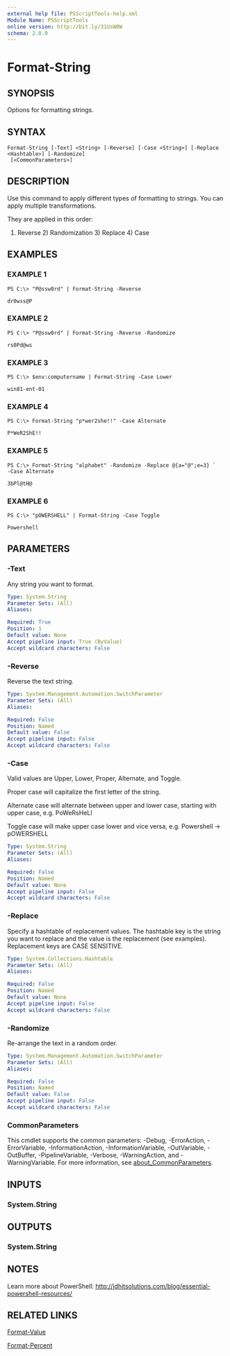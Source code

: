 ```yaml
---
external help file: PSScriptTools-help.xml
Module Name: PSScriptTools
online version: http://bit.ly/31UsW0W
schema: 2.0.0
---
```


# Format-String

## SYNOPSIS
Options for formatting strings.

## SYNTAX

```
Format-String [-Text] <String> [-Reverse] [-Case <String>] [-Replace <Hashtable>] [-Randomize]
 [<CommonParameters>]
```

## DESCRIPTION
Use this command to apply different types of formatting to strings.
You can apply multiple transformations.

They are applied in this order:

1) Reverse 2) Randomization 3) Replace 4) Case

## EXAMPLES

### EXAMPLE 1
```
PS C:\> "P@ssw0rd" | Format-String -Reverse

dr0wss@P
```

### EXAMPLE 2
```
PS C:\> "P@ssw0rd" | Format-String -Reverse -Randomize

rs0Pd@ws
```

### EXAMPLE 3
```
PS C:\> $env:computername | Format-String -Case Lower

win81-ent-01
```

### EXAMPLE 4
```
PS C:\> Format-String "p*wer2she!!" -Case Alternate

P*WeR2ShE!!
```

### EXAMPLE 5
```
PS C:\> Format-String "alphabet" -Randomize -Replace @{a="@";e=3} `
-Case Alternate

3bPl@tH@
```

### EXAMPLE 6
```
PS C:\> "pOWERSHELL" | Format-String -Case Toggle

Powershell
```

## PARAMETERS

### -Text
Any string you want to format.

```yaml
Type: System.String
Parameter Sets: (All)
Aliases:

Required: True
Position: 1
Default value: None
Accept pipeline input: True (ByValue)
Accept wildcard characters: False
```

### -Reverse
Reverse the text string.

```yaml
Type: System.Management.Automation.SwitchParameter
Parameter Sets: (All)
Aliases:

Required: False
Position: Named
Default value: False
Accept pipeline input: False
Accept wildcard characters: False
```

### -Case
Valid values are Upper, Lower, Proper, Alternate, and Toggle.

Proper case will capitalize the first letter of the string.

Alternate case will alternate between upper and lower case, starting with upper case, e.g.
PoWeRsHeLl

Toggle case will make upper case lower and vice versa, e.g.
Powershell -\> pOWERSHELL

```yaml
Type: System.String
Parameter Sets: (All)
Aliases:

Required: False
Position: Named
Default value: None
Accept pipeline input: False
Accept wildcard characters: False
```

### -Replace
Specify a hashtable of replacement values.
The hashtable key is the string you want to replace and the value is the replacement (see examples).
Replacement keys are CASE SENSITIVE.

```yaml
Type: System.Collections.Hashtable
Parameter Sets: (All)
Aliases:

Required: False
Position: Named
Default value: None
Accept pipeline input: False
Accept wildcard characters: False
```

### -Randomize
Re-arrange the text in a random order.

```yaml
Type: System.Management.Automation.SwitchParameter
Parameter Sets: (All)
Aliases:

Required: False
Position: Named
Default value: False
Accept pipeline input: False
Accept wildcard characters: False
```

### CommonParameters
This cmdlet supports the common parameters: -Debug, -ErrorAction, -ErrorVariable, -InformationAction, -InformationVariable, -OutVariable, -OutBuffer, -PipelineVariable, -Verbose, -WarningAction, and -WarningVariable. For more information, see [about_CommonParameters](http://go.microsoft.com/fwlink/?LinkID=113216).

## INPUTS

### System.String
## OUTPUTS

### System.String
## NOTES
Learn more about PowerShell: http://jdhitsolutions.com/blog/essential-powershell-resources/

## RELATED LINKS

[Format-Value]()

[Format-Percent]()

